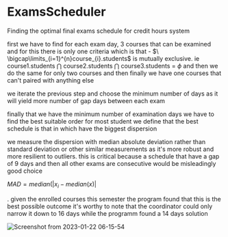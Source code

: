 # ExamsScheduler
Finding the optimal final exams schedule for credit hours system

first we have to find for each exam day, 3 courses that can be examined and for this there is only one criteria which is that - $\ \bigcap\limits_{i=1}^{n}course_{i}.students$ is mutually exclusive. ie course1.students $\bigcap$ course2.students $\bigcap$  course3.students = $\phi$
and then we do the same for only two courses and then finally we have one courses that can't paired with anything else

we iterate the previous step and choose the minimum number of days as it will yield more number of gap days between each exam 

finally that we have the minimum number of examination days we have to find the best suitable order for most student
we define that the best schedule is that in which have the biggest dispersion 

we measure the dispersion with median absolute deviation rather than standard deviation or other similar measurements as it's more robust and more resilient to outliers. this is critical because a schedule that have a gap of 9 days and then all other exams are consecutive would be misleadingly good choice
 
$MAD=median(|x_i - median(x)|$






.
given the enrolled courses this semester the program found that this is the best possible outcome 
it's worthy to note that the coordinator could only narrow it down to 16 days while the programm found a 14 days solution


![Screenshot from 2023-01-22 06-15-54](https://user-images.githubusercontent.com/40968723/213900345-308bd0c1-bd11-458c-b7b4-cc2b815c488c.png)
